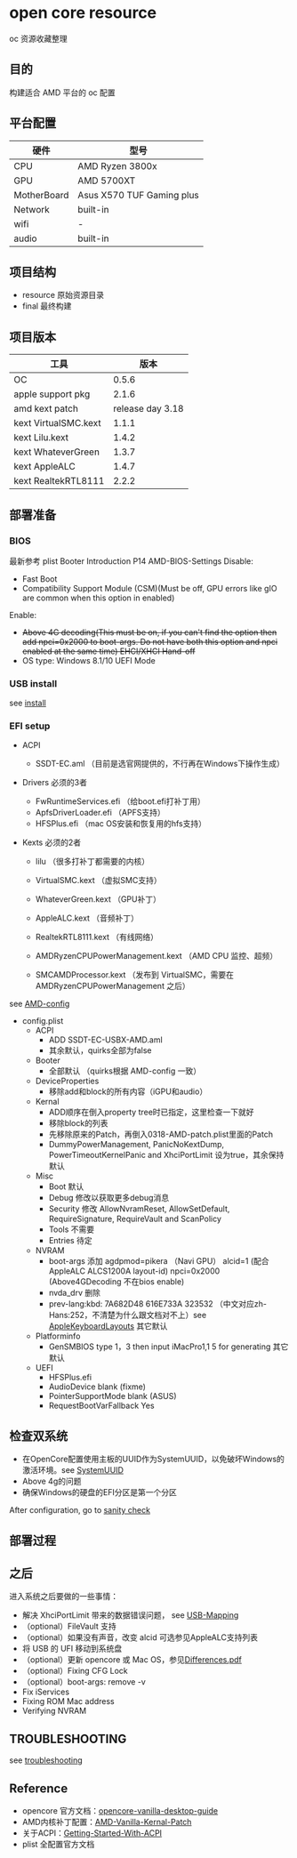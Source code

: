 # open core resource

oc 资源收藏整理

## 目的

构建适合 AMD 平台的 oc 配置

## 平台配置

硬件|型号
--- | ---
CPU| AMD Ryzen 3800x
GPU| AMD 5700XT
MotherBoard| Asus X570 TUF Gaming plus
Network| built-in
wifi| -
audio| built-in

## 项目结构

- resource 原始资源目录
- final 最终构建

## 项目版本

工具|版本
---|---
OC|0.5.6
apple support pkg|2.1.6
amd kext patch|release day 3.18
kext VirtualSMC.kext|1.1.1
kext Lilu.kext|1.4.2
kext WhateverGreen|1.3.7
kext AppleALC|1.4.7
kext RealtekRTL8111|2.2.2

## 部署准备

### BIOS

最新参考 plist Booter Introduction P14
AMD-BIOS-Settings
Disable:
- Fast Boot
- Compatibility Support Module (CSM)(Must be off, GPU errors like gIO are common when this option in enabled)

Enable:
- ~~Above 4G decoding(This must be on, if you can't find the option then add npci=0x2000 to boot-args. Do not have both this option and npci enabled at the same time)
EHCI/XHCI Hand-off~~
- OS type: Windows 8.1/10 UEFI Mode

### USB install

see [install](https://khronokernel-2.gitbook.io/opencore-vanilla-desktop-guide/opencore-efi/winblows-install)

### EFI setup

- ACPI
    - SSDT-EC.aml （目前是选官网提供的，不行再在Windows下操作生成）

- Drivers
    必须的3者
    - FwRuntimeServices.efi （给boot.efi打补丁用）
    - ApfsDriverLoader.efi （APFS支持）
    - HFSPlus.efi （mac OS安装和恢复用的hfs支持）

- Kexts
    必须的2者
    - lilu （很多打补丁都需要的内核）
    - VirtualSMC.kext （虚拟SMC支持）
    
    - WhateverGreen.kext （GPU补丁）
    - AppleALC.kext （音频补丁）
    - RealtekRTL8111.kext （有线网络）
    - AMDRyzenCPUPowerManagement.kext （AMD CPU 监控、超频）
    - SMCAMDProcessor.kext （发布到 VirtualSMC，需要在 AMDRyzenCPUPowerManagement 之后）

see [AMD-config](https://khronokernel.github.io/Opencore-Vanilla-Desktop-Guide/AMD/AMD-config.html)
- config.plist
    - ACPI
        - ADD SSDT-EC-USBX-AMD.aml
        - 其余默认，quirks全部为false
    - Booter
        - 全部默认 （quirks根据 AMD-config 一致）
    - DeviceProperties
        - 移除add和block的所有内容（iGPU和audio）
    - Kernal
        - ADD顺序在倒入property tree时已指定，这里检查一下就好
        - 移除block的列表
        - 先移除原来的Patch，再倒入0318-AMD-patch.plist里面的Patch
        - DummyPowerManagement, PanicNoKextDump, PowerTimeoutKernelPanic and XhciPortLimit 设为true，其余保持默认
    - Misc
        - Boot 默认
        - Debug 修改以获取更多debug消息
        - Security 修改 AllowNvramReset, AllowSetDefault, RequireSignature, RequireVault and ScanPolicy
        - Tools 不需要
        - Entries 待定
    - NVRAM
        - boot-args 添加 agdpmod=pikera （Navi GPU） alcid=1 (配合AppleALC ALCS1200A layout-id) npci=0x2000 (Above4GDecoding 不在bios enable)
        - nvda_drv 删除
        - prev-lang:kbd: 7A682D48 616E733A 323532 （中文对应zh-Hans:252，不清楚为什么跟文档对不上）see [AppleKeyboardLayouts](https://github.com/acidanthera/OpenCorePkg/blob/master/Utilities/AppleKeyboardLayouts/AppleKeyboardLayouts.txt)
        其它默认
    - Platforminfo
        - GenSMBIOS type 1，3 then input iMacPro1,1 5 for generating 
        其它默认
    - UEFI
        - HFSPlus.efi
        - AudioDevice blank (fixme)
        - PointerSupportMode blank (ASUS)
        - RequestBootVarFallback Yes

## 检查双系统
- 在OpenCore配置使用主板的UUID作为SystemUUID，以免破坏Windows的激活环境。see [SystemUUID](http://bbs.pcbeta.com/forum.php?mod=viewthread&tid=1830968)
- Above 4g的问题
- 确保Windows的硬盘的EFI分区是第一个分区

After configuration, go to [sanity check](https://opencore.slowgeek.com/)

## 部署过程


## 之后
进入系统之后要做的一些事情：

- 解决 XhciPortLimit 带来的数据错误问题， see [USB-Mapping](https://github.com/khronokernel/Opencore-Vanilla-Desktop-Guide/blob/master/AMD/AMD-USB-map.md)
- （optional）FileVault 支持
- （optional）如果没有声音，改变 alcid 可选参见AppleALC支持列表
- 将 USB 的 UFI 移动到系统盘
- （optional）更新 opencore 或 Mac OS，参见[Differences.pdf](https://github.com/acidanthera/OpenCorePkg/blob/master/Docs/Differences/Differences.pdf)
- （optional）Fixing CFG Lock
- （optional）boot-args: remove -v
- Fix iServices
- Fixing ROM Mac address
- Verifying NVRAM

## TROUBLESHOOTING
see [troubleshooting](https://khronokernel.github.io/Opencore-Vanilla-Desktop-Guide/troubleshooting/troubleshooting.html)

## Reference

- opencore 官方文档：[opencore-vanilla-desktop-guide](https://khronokernel.github.io/Opencore-Vanilla-Desktop-Guide/)
- AMD内核补丁配置：[AMD-Vanilla-Kernal-Patch](https://github.com/AMD-OSX/AMD_Vanilla/tree/opencore/17h)
- 关于ACPI：[Getting-Started-With-ACPI](https://khronokernel.github.io/Getting-Started-With-ACPI/)
- plist 全配置官方文档

